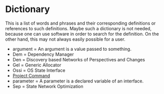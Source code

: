 # Dictionary
This is a list of words and phrases and their corresponding definitions
or references to such definitions.
Maybe such a dictionary is not needed,
because one can use software in order to search for the definition.
On the other hand, this may not always easily possible for a user.
* argument = An argument is a value passed to something.
* Dem = Dependency Manager
* Den = Discovery based Networks of Perspectives and Changes
* Gel = Generic Allocator
* Ossi = OS State Interface
* [Project Command](../../../../../../projects/net.splitcells.dem/src/main/md/net/splitcells/dem/guidelines/software-project-file-system-standards.md)
* parameter = A parameter is a declared variable of an interface.
* Sep = State Network Optimization
